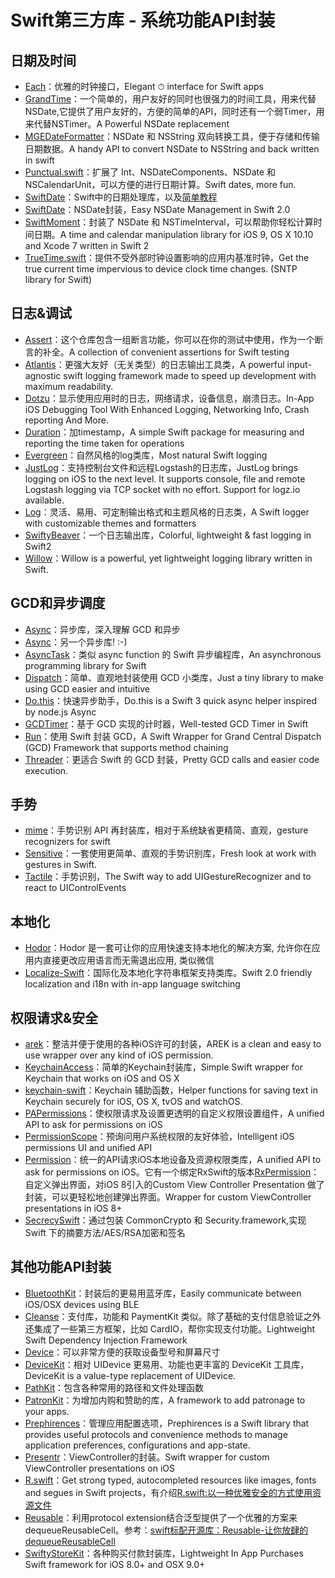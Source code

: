 # Swift第三方库 - 系统功能API封装
## 日期及时间
- [Each][1]：优雅的时钟接口，Elegant ⏱ interface for Swift apps
- [GrandTime][2]：一个简单的，用户友好的同时也很强力的时间工具，用来代替NSDate,它提供了用户友好的，方便的简单的API，同时还有一个弱Timer，用来代替NSTimer。A Powerful NSDate replacement
- [MGEDateFormatter][3]：NSDate 和 NSString 双向转换工具，便于存储和传输日期数据。A handy API to convert NSDate to NSString and back written in swift
- [Punctual.swift][4]：扩展了 Int、NSDateComponents、NSDate 和 NSCalendarUnit，可以方便的进行日期计算。Swift dates, more fun.
- [SwiftDate][5]：Swift中的日期处理库，以及[简单教程][6]
- [SwiftDate][7]：NSDate封装，Easy NSDate Management in Swift 2.0
- [SwiftMoment][8]：封装了 NSDate 和 NSTimeInterval，可以帮助你轻松计算时间日期。A time and calendar manipulation library for iOS 9, OS X 10.10 and Xcode 7 written in Swift 2
- [TrueTime.swift][9]：提供不受外部时钟设置影响的应用内基准时钟，Get the true current time impervious to device clock time changes. (SNTP library for Swift) 

## 日志&调试
- [Assert][10]：这个仓库包含一组断言功能，你可以在你的测试中使用，作为一个断言的补全。A collection of convenient assertions for Swift testing
- [Atlantis][11]：更强大友好（无关类型）的日志输出工具类，A powerful input-agnostic swift logging framework made to speed up development with maximum readability.
- [Dotzu][12]：显示使用应用时的日志，网络请求，设备信息，崩溃日志。In-App iOS Debugging Tool With Enhanced Logging, Networking Info, Crash reporting And More.
- [Duration][13]：加timestamp，A simple Swift package for measuring and reporting the time taken for operations
- [Evergreen][14]：自然风格的log类库，Most natural Swift logging
- [JustLog][15]：支持控制台文件和远程Logstash的日志库，JustLog brings logging on iOS to the next level. It supports console, file and remote Logstash logging via TCP socket with no effort. Support for logz.io available.
- [Log][16]：灵活、易用、可定制输出格式和主题风格的日志类，A Swift logger with customizable themes and formatters
- [SwiftyBeaver][17]：一个日志输出库，Colorful, lightweight & fast logging in Swift2
- [Willow][18]：Willow is a powerful, yet lightweight logging library written in Swift.

## GCD和异步调度
- [Async][19]：异步库，深入理解 GCD 和异步
- [Async][20]：另一个异步库! :-)
- [AsyncTask][21]：类似 async function 的 Swift 异步编程库，An asynchronous programming library for Swift
- [Dispatch][22]：简单、直观地封装使用 GCD 小类库，Just a tiny library to make using GCD easier and intuitive
- [Do.this][23]：快速异步助手，Do.this is a Swift 3 quick async helper inspired by node.js Async
- [GCDTimer][24]：基于 GCD 实现的计时器，Well-tested GCD Timer in Swift
- [Run][25]：使用 Swift 封装 GCD，A Swift Wrapper for Grand Central Dispatch (GCD) Framework that supports method chaining
- [Threader][26]：更适合 Swift 的 GCD 封装，Pretty GCD calls and easier code execution.

## 手势
- [mime][27]：手势识别 API 再封装库，相对于系统缺省更精简、直观，gesture recognizers for swift
- [Sensitive][28]：一套使用更简单、直观的手势识别库，Fresh look at work with gestures in Swift.
- [Tactile][29]：手势识别，The Swift way to add UIGestureRecognizer and to react to UIControlEvents

## 本地化
- [Hodor][30]：Hodor 是一套可让你的应用快速支持本地化的解决方案, 允许你在应用内直接更改应用语言而无需退出应用, 类似微信
- [Localize-Swift][31]：国际化及本地化字符串框架支持类库。Swift 2.0 friendly localization and i18n with in-app language switching

## 权限请求&安全
- [arek][32]：整洁并便于使用的各种iOS许可的封装，AREK is a clean and easy to use wrapper over any kind of iOS permission.
- [KeychainAccess][33]：简单的Keychain封装库，Simple Swift wrapper for Keychain that works on iOS and OS X
- [keychain-swift][34]：Keychain 辅助函数，Helper functions for saving text in Keychain securely for iOS, OS X, tvOS and watchOS.
- [PAPermissions][35]：使权限请求及设置更透明的自定义权限设置组件，A unified API to ask for permissions on iOS
- [PermissionScope][36]：预询问用户系统权限的友好体验，Intelligent iOS permissions UI and unified API
- [Permission][37]：统一的API请求iOS本地设备及资源权限类库，A unified API to ask for permissions on iOS。它有一个绑定RxSwift的版本[RxPermission][38]：自定义弹出界面，对iOS 8引入的Custom View Controller Presentation 做了封装，可以更轻松地创建弹出界面。Wrapper for custom ViewController presentations in iOS 8+
- [SecrecySwift][39]：通过包装 CommonCrypto 和 Security.framework,实现 Swift 下的摘要方法/AES/RSA加密和签名

## 其他功能API封装
- [BluetoothKit][40]：封装后的更易用蓝牙库，Easily communicate between iOS/OSX devices using BLE
- [Cleanse][41]：支付库，功能和 PaymentKit 类似。除了基础的支付信息验证之外还集成了一些第三方框架，比如 CardIO，帮你实现支付功能。Lightweight Swift Dependency Injection Framework
- [Device][42]：可以非常方便的获取设备型号和屏幕尺寸
- [DeviceKit][43]：相对 UIDevice 更易用、功能也更丰富的 DeviceKit 工具库，DeviceKit is a value-type replacement of UIDevice.
- [PathKit][44]：包含各种常用的路径和文件处理函数
- [PatronKit][45]：为增加内购和赞助的库，A framework to add patronage to your apps.
- [Prephirences][46]：管理应用配置选项，Prephirences is a Swift library that provides useful protocols and convenience methods to manage application preferences, configurations and app-state.
- [Presentr][47]：ViewController的封装。Swift wrapper for custom ViewController presentations on iOS
- [R.swift][48]：Get strong typed, autocompleted resources like images, fonts and segues in Swift projects，有介绍[R.swift:以一种优雅安全的方式使用资源文件][49]
- [Reusable][50]：利用protocol extension结合泛型提供了一个优雅的方案来dequeueReusableCell。参考：[swift标配开源库：Reusable-让你放肆的dequeueReusableCell][51]
- [SwiftyStoreKit][52]：各种购买付款封装库，Lightweight In App Purchases Swift framework for iOS 8.0+ and OSX 9.0+

[1]:	https://github.com/dalu93/Each "Each"
[2]:	https://github.com/DuckDeck/GrandTime "GrandTime"
[3]:	https://github.com/ManueGE/MGEDateFormatter "MGEDateFormatter"
[4]:	https://github.com/harlanhaskins/Punctual.swift "Punctual.swift"
[5]:	https://github.com/chenyangcun/SwiftDate
[6]:	http://www.aswifter.com/2015/07/26/use-swiftdate/
[7]:	https://github.com/malcommac/SwiftDate "SwiftDate"
[8]:	https://github.com/akosma/SwiftMoment "SwiftMoment"
[9]:	https://github.com/instacart/TrueTime.swift "TrueTime.swift"
[10]:	https://github.com/JohnSundell/Assert "Assert"
[11]:	https://github.com/DrewKiino/Atlantis "Atlantis"
[12]:	https://github.com/remirobert/Dotzu "Dotzu"
[13]:	https://github.com/SwiftStudies/Duration "Duration"
[14]:	https://github.com/viWiD/Evergreen "Evergreen"
[15]:	https://github.com/justeat/JustLog "JustLog"
[16]:	https://github.com/delba/Log "Log"
[17]:	https://github.com/SwiftyBeaver/SwiftyBeaver "SwiftyBeaver"
[18]:	https://github.com/Nike-Inc/Willow "Willow"
[19]:	https://github.com/duemunk/Async
[20]:	https://github.com/zhxnlai/Async "Async"
[21]:	https://github.com/zhxnlai/AsyncTask "AsyncTask"
[22]:	https://github.com/Swiftification/Dispatch "Dispatch"
[23]:	https://github.com/BarakRL/Do.this "Do.this"
[24]:	https://github.com/hemantasapkota/GCDTimer "GCDTimer"
[25]:	https://github.com/khoiln/Run "Run"
[26]:	https://github.com/mitchtreece/Threader "Threader"
[27]:	https://github.com/jameslintaylor/mime "mime"
[28]:	https://github.com/igormatyushkin014/Sensitive "Sensitive"
[29]:	https://github.com/delba/Tactile "Tactile"
[30]:	https://github.com/Aufree/Hodor "Hodor"
[31]:	https://github.com/marmelroy/Localize-Swift "Localize-Swift"
[32]:	https://github.com/ennioma/arek "arek"
[33]:	https://github.com/kishikawakatsumi/KeychainAccess "KeychainAccess"
[34]:	https://github.com/marketplacer/keychain-swift "keychain-swift"
[35]:	https://github.com/pascalbros/PAPermissions "PAPermissions"
[36]:	https://github.com/nickoneill/PermissionScope "PermissionScope"
[37]:	https://github.com/delba/Permission "Permission"
[38]:	https://github.com/sunshinejr/RxPermission "RxPermission"
[39]:	https://github.com/adow/SecrecySwift "SecrecySwift"
[40]:	https://github.com/rhummelmose/BluetoothKit "BluetoothKit"
[41]:	https://github.com/square/Cleanse "Cleanse"
[42]:	https://github.com/Ekhoo/Device "Device"
[43]:	https://github.com/dennisweissmann/DeviceKit "DeviceKit"
[44]:	https://github.com/kylef/PathKit "PathKit"
[45]:	https://github.com/MosheBerman/PatronKit "PatronKit"
[46]:	https://github.com/phimage/Prephirences "Prephirences"
[47]:	https://github.com/IcaliaLabs/Presentr "Presentr"
[48]:	https://github.com/mac-cain13/R.swift "R.swift"
[49]:	http://www.jianshu.com/p/b453b78c7126
[50]:	https://github.com/AliSoftware/Reusable "Reusable"
[51]:	http://www.jianshu.com/p/255e02337176 "swift标配开源库：Reusable-让你放肆的dequeueReusableCell"
[52]:	https://github.com/bizz84/SwiftyStoreKit "SwiftyStoreKit"